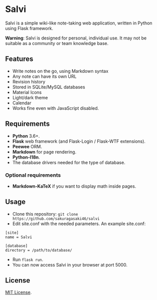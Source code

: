 # Salvi

Salvi is a simple wiki-like note-taking web application, written in Python using
Flask framework.

**Warning**: Salvi is designed for personal, individual use.  It may not be
suitable as a community or team knowledge base.

## Features

+ Write notes on the go, using Markdown syntax
+ Any note can have its own URL
+ Revision history
+ Stored in SQLite/MySQL databases
+ Material Icons
+ Light/dark theme
+ Calendar
+ Works fine even with JavaScript disabled.

## Requirements

+ **Python** 3.6+.
+ **Flask** web framework (and Flask-Login / Flask-WTF extensions).
+ **Peewee** ORM.
+ **Markdown** for page rendering.
+ **Python-I18n**.
+ The database drivers needed for the type of database.

### Optional requirements

* **Markdown-KaTeX** if you want to display math inside pages.

## Usage

+ Clone this repository: `git clone https://github.com/sakuragasaki46/salvi`
+ Edit site.conf with the needed parameters. An example site.conf:

```
[site]
name = Salvi

[database]
directory = /path/to/database/
```

+ Run `flask run`.
+ You can now access Salvi in your browser at port 5000.


## License

[MIT License](./LICENSE).
